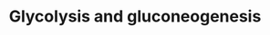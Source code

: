 ---
annotations:
- id: PW:0000641
  parent: regulatory pathway
  type: Pathway Ontology
  value: gluconeogenesis pathway
- id: PW:0000025
  parent: classic metabolic pathway
  type: Pathway Ontology
  value: glycolysis/gluconeogenesis pathway
- id: PW:0000640
  parent: classic metabolic pathway
  type: Pathway Ontology
  value: glycolysis pathway
authors:
- Kdahlquist
- MaintBot
- Thomas
- AlexanderPico
- Khanspers
- Mkutmon
- Egonw
- DeSl
- Eweitz
citedin:
- link: PMC3521174
description: Gluconeogenesis is the generation of glucose from non-sugar carbon substrates
  such as pyruvate, lactate, glycerol, and glucogenic amino acids (primarily alanine
  and glutamine). The process is essentially the reversal of the glycolysis pathway.
  The pathway is particularly important in animals, as the production of glucose from
  other metabolites is necessary for use as a fuel source by the brain, testes, erythrocytes
  and kidney medulla, all of which can use only glucose as the energy source. Gluconeogenesis
  in animals is perfomed mostly in the liver. The pathway is carried by cytoplasmic
  enzymes to the level of glucose-6-phosphate. Since free glucose tends to freely
  diffuse out of the cell, actual glucose formation is carried out in the lumen of
  the endoplasmic reticulum by gluocose-6-phosphatase . Glucose is then shuttled into
  the cytosol by glucose transporters. The main souces of carbon for gluconeogenesis
  in animals is lactate, formed in skeletal muscle cells during anaerobic glycolysis
  and carried to the liver in the blood stream. The conversion of glucose into lactate
  by glycolysis and back to glucose by gluconeogenesis is referred to as the Cori
  Cycle.   Pathway summary from [http://biocyc.org/ MetaCyc]
last-edited: 2021-05-20
organisms:
- Saccharomyces cerevisiae
redirect_from:
- /index.php/Pathway:WP515
- /instance/WP515
revision: null
schema-jsonld:
- '@context': https://schema.org/
  '@id': https://wikipathways.github.io/pathways/WP515.html
  '@type': Dataset
  creator:
    '@type': Organization
    name: WikiPathways
  description: Gluconeogenesis is the generation of glucose from non-sugar carbon
    substrates such as pyruvate, lactate, glycerol, and glucogenic amino acids (primarily
    alanine and glutamine). The process is essentially the reversal of the glycolysis
    pathway. The pathway is particularly important in animals, as the production of
    glucose from other metabolites is necessary for use as a fuel source by the brain,
    testes, erythrocytes and kidney medulla, all of which can use only glucose as
    the energy source. Gluconeogenesis in animals is perfomed mostly in the liver.
    The pathway is carried by cytoplasmic enzymes to the level of glucose-6-phosphate.
    Since free glucose tends to freely diffuse out of the cell, actual glucose formation
    is carried out in the lumen of the endoplasmic reticulum by gluocose-6-phosphatase
    . Glucose is then shuttled into the cytosol by glucose transporters. The main
    souces of carbon for gluconeogenesis in animals is lactate, formed in skeletal
    muscle cells during anaerobic glycolysis and carried to the liver in the blood
    stream. The conversion of glucose into lactate by glycolysis and back to glucose
    by gluconeogenesis is referred to as the Cori Cycle.   Pathway summary from [http://biocyc.org/
    MetaCyc]
  keywords:
  - 1,3-Bisphosphoglycerate
  - 2-Phosphoglycerate
  - 3-Phosphoglycerate
  - ACS1 (mt)
  - ACS2
  - ADH1
  - ADH2
  - ADH3 (mt)
  - ADH4 (mt)
  - ADH5
  - ALD4 (mt)
  - ALD6
  - Acetaldehyde
  - Acetate
  - Acetyl-CoA
  - CDC19
  - Dihydroxyacetone phosphate
  - ENO1
  - ENO2
  - Ethanol
  - FBA1
  - FBP1
  - Fructose-1,6-bisphosphate
  - Fructose-6-phosphate
  - GLK1
  - GPM1
  - Glucose
  - Glucose 6-phosphate
  - Glyceraldehyde-3-phosphate
  - HXK1
  - HXK2
  - LAT1
  - LPD1
  - MAE1
  - MDH1 (mt)
  - MDH2
  - MDH3
  - Malate
  - OAC1
  - Oxaloacetate
  - PCK1
  - PDA1
  - PDB1
  - PDC1
  - PDC5
  - PDC6
  - PDX1
  - PFK1
  - PFK2
  - PGI1
  - PGK1
  - PYC1
  - PYC2
  - PYK2
  - Phosphoenolpyruvate
  - Pyruvate
  - TCA Cycle
  - TDH1
  - TDH2
  - TDH3
  - TPI1
  license: CC0
  name: Glycolysis and gluconeogenesis
seo: CreativeWork
title: Glycolysis and gluconeogenesis
wpid: WP515
---
